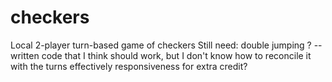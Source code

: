 # checkers
Local 2-player turn-based game of checkers
Still need:
double jumping ? --written code that I think should work, but I don't know how to reconcile it with the turns effectively
responsiveness for extra credit? 